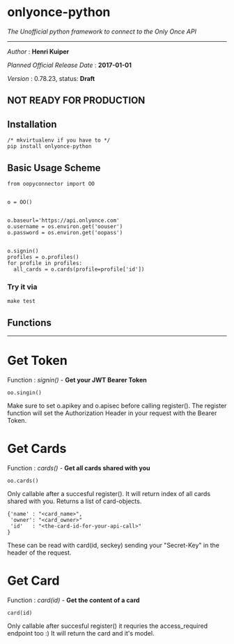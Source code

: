 # onlyonce-python

*The Unofficial python framework to connect to the Only Once API*

---

_Author_ : **Henri Kuiper** 

_Planned Official Release Date_   : **2017-01-01** 

_Version_ : 0.78.23, status: **Draft**

## NOT READY FOR PRODUCTION 



## Installation
    /* mkvirtualenv if you have to */
    pip install onlyonce-python
    
## Basic Usage Scheme

    from oopyconnector import OO

    
    o = OO()

  
    o.baseurl='https://api.onlyonce.com'
    o.username = os.environ.get('oouser')
    o.password = os.environ.get('oopass')


    o.signin()
    profiles = o.profiles()
    for profile in profiles:
      all_cards = o.cards(profile=profile['id'])
      
### Try it via
    make test
## Functions
---

# Get Token
Function : *signin()* - **Get your JWT Bearer Token**

    oo.singin()


Make sure to set o.apikey and o.apisec before calling register(). The register function will set the Authorization Header in your request with the Bearer Token.

# Get Cards
Function : *cards()* - **Get all cards shared with you**

    oo.cards()


Only callable after a succesful register(). It will return index of all cards shared with you. Returns a list of card-objects.

    {'name' : "<card_name>",
     'owner': "<card_owner>"
     'id'   : "<the-card-id-for-your-api-call>"
    }
    
These can be read with card(id, seckey) sending your "Secret-Key" in the header of the request.

# Get Card
Function : *card(id)* - **Get the content of a card**

    card(id)


Only callable after succesful register() it requries the access_required endpoint too :)
It will return the card and it's model.

    


